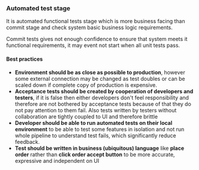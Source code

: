### Automated test stage
It is automated functional tests stage which is more business facing than commit stage and check system basic business 
logic requirements.

Commit tests gives not enough confidence to ensure that system meets it functional requirements, it may event not 
start when all unit tests pass.

#### Best practices
* **Environment should be as close as possible to production**, however some external connection may be changed as test 
doubles or can be scaled down if complete copy of production is expensive.
* **Acceptance tests should be created by cooperation of developers and testers**, if it is false then either 
developers don't feel responsibility and therefore are not bothered by acceptance tests because of that they do not 
pay attention to them fail. Also tests written by testers without collaboration are tightly coupled to UI and 
therefore brittle
* **Developer should be able to run automated tests on their local environment** to be able to test some features in 
isolation and not run whole pipeline to understand test fails, which significantly reduce feedback.
* **Test should be written in business (ubiquitous) language** like **place order** rather than **click order accept 
button** to be more accurate, expressive and independent on UI  
